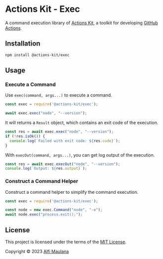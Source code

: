 # Actions Kit - Exec

A command execution library of [Actions Kit](https://github.com/threeal/actions-kit), a toolkit for developing [GitHub Actions](https://github.com/features/actions).

## Installation

```sh
npm install @actions-kit/exec
```

## Usage

### Execute a Command

Use `exec(command, args...)` to execute a command.

```js
const exec = require('@actions-kit/exec');

await exec.exec("node", "--version");
```

It will returns a `Result` object, which contains an exit code of the execution.
```js
const res = await exec.exec("node", "--version");
if (!res.isOk()) {
  console.log(`Failed with exit code: ${res.code}`);
}
```

With `execOut(command, args...)`, you can get log output of the execution.
```js
const res = await exec.execOut("node", "--version");
console.log(`Output: ${res.output}`);
```

### Construct a Command Helper

Construct a command helper to simplify the command execution.
```js
const exec = require('@actions-kit/exec');

const node = new exec.Command("node", "-e");
await node.exec("process.exit();");
```

## License

This project is licensed under the terms of the [MIT License](./LICENSE).

Copyright © 2023 [Alfi Maulana](https://github.com/threeal)
